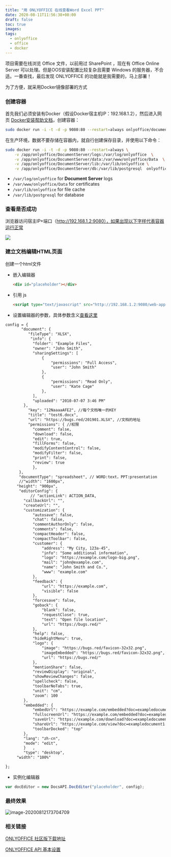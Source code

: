 ```yaml
---
title: "用 ONLYOFFICE 在线查看Word Excel PPT"
date: 2020-08-11T11:56:38+08:00
draft: false
toc: true
images:
tags: 
  - onlyoffice
  - office
  - docker
---
```


项目需要在线浏览 Office 文件，以前用过 SharePoint ，现在有 Office Online Server 可以处理。但是OOS安装配置比较复杂且需要 Windows 的服务器，不合适。一番查找，最后发现 ONLYOFFICE 的功能就是我需要的，马上部署！

 为了方便，就采用Docker镜像部署的方式 

### 创建容器

首先我们必须安装有Docker（假设Docker宿主机IP：192.168.1.2），然后进入网页 [Docker安装帮助文档](https://helpcenter.onlyoffice.com/server/docker/document/docker-installation.aspx)，创建容器：

``` bash
sudo docker run -i -t -d -p 9080:80 --restart=always onlyoffice/documentserver
```

在生产环境，数据不要存储在容器内，就自行创建保存目录，并使用以下命令：

``` bash
sudo docker run -i -t -d -p 9080:80 --restart=always \
    -v /app/onlyoffice/DocumentServer/logs:/var/log/onlyoffice  \
    -v /app/onlyoffice/DocumentServer/data:/var/www/onlyoffice/Data  \
    -v /app/onlyoffice/DocumentServer/lib:/var/lib/onlyoffice \
    -v /app/onlyoffice/DocumentServer/db:/var/lib/postgresql  onlyoffice/documentserver
```

- `/var/log/onlyoffice` for **Document Server** logs
- `/var/www/onlyoffice/Data` for certificates
- `/var/lib/onlyoffice` for file cache
- `/var/lib/postgresql` for database



### 查看是否成功

浏览器访问宿主IP+端口（http://192.168.1.2:9080），如果出现以下字样代表容器运行正常

![](http://img.bugs.red/blog/20200811150218.png?imageView2/1/w/400/h/100)

### 建立文档编辑HTML页面

创建一个html文件

- 嵌入编辑器 

  ```html
  <div id="placeholder"></div>
  ```

- 引用 js 

  ```html
  <script type="text/javascript" src="http://192.168.1.2:9080/web-apps/apps/api/documents/api.js"></script>
  ```

- 设置编辑器的参数，具体参数含义[查看这里](https://api.onlyoffice.com/editors/advanced)

``` html
config = {
       "document": {
          "fileType": "XLSX",
		   "info": {
            "folder": "Example Files",
            "owner": "John Smith",
            "sharingSettings": [
                {
                    "permissions": "Full Access",
                    "user": "John Smith"
                },
                {
                    "permissions": "Read Only",
                    "user": "Kate Cage"
                },
            ],
            "uploaded": "2010-07-07 3:46 PM"
        },
          "key": "12NaaaaAFE2", //每个文档唯一的KEY
          "title": "test6.docx",
          "url": "https://bugs.red/201901.XLSX", //文档的地址
		  "permissions": { //权限
            "comment": false,
            "download": false,
            "edit": true,
            "fillForms": false,
            "modifyContentControl": false,
            "modifyFilter": false,
            "print": false,
            "review": true
			},
      },
      "documentType": "spreadsheet", // WORD:text，PPT:presentation
      //"width": "1600px", 
     "height": "900px",
      "editorConfig": {
           // "actionLink": ACTION_DATA,
        "callbackUrl": "",
        "createUrl": "",
        "customization": {
            "autosave": false,
            "chat": false,
            "commentAuthorOnly": false,
            "comments": false,
            "compactHeader": false,
            "compactToolbar": false,
            "customer": {
                "address": "My City, 123a-45",
                "info": "Some additional information",
                "logo": "https://example.com/logo-big.png",
                "mail": "john@example.com",
                "name": "John Smith and Co.",
                "www": "example.com"
            },
            "feedback": {
                "url": "https://example.com",
                "visible": false
            },
            "forcesave": false,
            "goback": {
                "blank": false,
                "requestClose": true,
                "text": "Open file location",
                "url": "https://bugs.red/"
            },
            "help": false,
            "hideRightMenu": true,
            "logo": {
                "image": "https://bugs.red/favicon-32x32.png",
                "imageEmbedded": "https://bugs.red/favicon-32x32.png",
                "url": "https://bugs.red/"
            },
            "mentionShare": false,
            "reviewDisplay": "original",
            "showReviewChanges": false,
            "spellcheck": false,
            "toolbarNoTabs": true,
            "unit": "cm",
            "zoom": 100
        },
		"embedded": {
            "embedUrl": "https://example.com/embedded?doc=exampledocument1.docx",
            "fullscreenUrl": "https://example.com/embedded?doc=exampledocument1.docx#fullscreen",
            "saveUrl": "https://example.com/download?doc=exampledocument1.docx",
            "shareUrl": "https://example.com/view?doc=exampledocument1.docx",
            "toolbarDocked": "top"
        },
        "lang": "zh-cn",
        "mode": "edit",
        }	,
		"type": "desktop",
	 "width": "100%"

};
```

- 实例化编辑器

``` javascript
var docEditor = new DocsAPI.DocEditor("placeholder", config);
```

### 最终效果

![image-20200812173704709](http://img.bugs.red/blog/20200812173704.png)

### 相关链接

[ONLYOFFICE 社区版下载地址](https://www.onlyoffice.com/zh/download.aspx)

[ONLYOFFICE API 基本设置](https://api.onlyoffice.com/editors/basic)